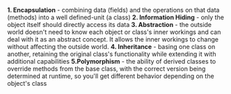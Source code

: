 **1. Encapsulation** - combining data (fields) and the operations on that data (methods) into a well defined-unit (a class)
**2. Information Hiding** - only the object itself should directly access its data
**3. Abstraction** - the outside world doesn't need to know each object or class's inner workings and can deal with it as an abstract concept. It allows the inner workings to change without affecting the outside world.
**4. Inheritance** - basing one class on another, retaining the original class's functionality while extending it with additional capabilities
**5.Polymorphism** -  the ability of derived classes to override methods from the base class, with the correct version being determined at runtime, so you'll get different behavior depending on the object's class